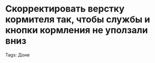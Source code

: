 # Скорректировать верстку кормителя так, чтобы службы и кнопки кормления не уползали вниз

Tags: Доне